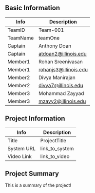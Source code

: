 ## Basic Information

|   Info      |        Description     |
| ----------- | ---------------------- |
| TeamID      |        Team-001        |
| TeamName    |         teamOne        |
| Captain     |       Anthony Doan     |
| Captain     |  atdoan2@illinois.edu  |
| Member1     |   Rohan Sreenivasan    |
| Member1     |  rohanjs3@illinois.edu |
| Member2     |     Divya Manirajan    |
| Member2     |   divya7@illinois.edu  |
| Member3     |      Mohammad Zayyad   |
| Member3     |   mzayy2@illinois.edu  |

## Project Information

|   Info      |        Description     |
| ----------- | ---------------------- |
|  Title      |       ProjectTitle     |
| System URL  |      link_to_system    |
| Video Link  |      link_to_video     |

## Project Summary

This is a summary of the project!
